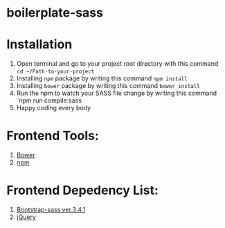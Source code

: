 # boilerplate-sass


# Installation

 1. Open terminal and go to your project root directory with this command `cd ~/Path-to-your-project`
 2. Installing `npm` package by writing this command `npm install`
 3. Installing `bower` package by writing this command `bower_install`
 4. Run the npm  to watch your SASS file change by writing this command `npm run compile:sass
 5. Happy coding every body

 

# Frontend Tools:

1. [Bower](http://bower.io)
2. [npm](https://www.npmjs.com/)


# Frontend Depedency List:

1. [Bootstrap-sass ver.3.4.1](http://getbootstrap.com)
2. [jQuery](http://jquery.com)
